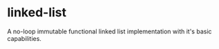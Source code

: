 # linked-list

A no-loop immutable functional linked list implementation with it's basic capabilities.
